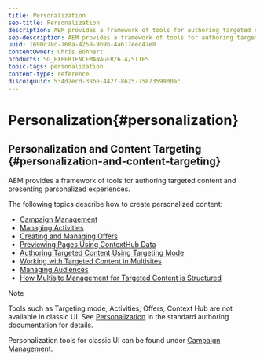 ```yaml
---
title: Personalization
seo-title: Personalization
description: AEM provides a framework of tools for authoring targeted content and presenting personalized experiences.
seo-description: AEM provides a framework of tools for authoring targeted content and presenting personalized experiences.
uuid: 1690c78c-768a-4258-9b9b-4a617eec47e8
contentOwner: Chris Bohnert
products: SG_EXPERIENCEMANAGER/6.4/SITES
topic-tags: personalization
content-type: reference
discoiquuid: 534d2ecd-38be-4427-8625-75873599d0ac
---
```


# Personalization{#personalization}

## Personalization and Content Targeting {#personalization-and-content-targeting}

AEM provides a framework of tools for authoring targeted content and presenting personalized experiences.

The following topics describe how to create personalized content:

* [Campaign Management](/help/sites/classic-ui-authoring/using/classic-personalization-campaigns.md)
* [Managing Activities](/help/sites/classic-ui-authoring/using/classic-personalization-activitylib.md)
* [Creating and Managing Offers](/help/sites/classic-ui-authoring/using/classic-personalization-offerlib.md)
* [Previewing Pages Using ContextHub Data](/help/sites/classic-ui-authoring/using/classic-personalization-ch-previewing.md)
* [Authoring Targeted Content Using Targeting Mode](/help/sites/classic-ui-authoring/using/classic-personalization-content-targeting-touch.md)
* [Working with Targeted Content in Multisites](/help/sites/classic-ui-authoring/using/classic-personalization-multisite-targeting.md)
* [Managing Audiences](/help/sites/classic-ui-authoring/using/classic-personalization-manage-audience.md)
* [How Multisite Management for Targeted Content is Structured](/help/sites/classic-ui-authoring/using/classic-personalization-technical-multisite.md)

>[!NOTE]
>
>Tools such as Targeting mode, Activities, Offers, Context Hub are not available in classic UI. See [Personalization](/help/sites/authoring/using/personalization.md) in the standard authoring documentation for details.
>
>Personalization tools for classic UI can be found under [Campaign Management](/help/sites/classic-ui-authoring/using/classic-personalization-campaigns.md).

